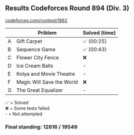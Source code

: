## Results Codeforces Round 894 (Div. 3)

[codeforces.com/contest/1862](https://codeforces.com/contest/1862)

| |Priblem|Solved (time) |
|--|--|--|
| A | Gift Carpet | ✅ (00:25) |
| B | Sequence Game | ✅ (00:43) |
| C | Flower City Fence | ❌ |
| D | Ice Cream Balls | - |
| E | Kolya and Movie Theatre | - |
| F | Magic Will Save the World | ❌ |
| G | The Great Equalizer | - |

✅ = Solved\
❌ = Some tests failed\
\- = Not attempted

### Final standing: 12616 / 19549

